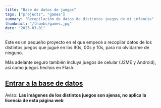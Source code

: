 ```yaml
---
title: "Base de datos de juegos"
tags: ["projects", "games"]
summary: "Recopilación de datos de distintos juegos de mi infancia"
thumbnail: "/thumbs/games.jpg"
date: "2023-03-01"
---
```


Este es un pequeño proyecto en el que empecé a recopilar datos de los distintos juegos que jugué en los 90s, 00s y 10s, para no olvidarme de ninguno.

Más adelante seguro también incluya juegos de celular (J2ME y Android), así como juegos hechos en Flash.

## [Entrar a la base de datos](https://games.gzalo.com/)

Aviso: **Las imágenes de los distintos juegos son ajenas, no aplica la licencia de esta página web**
